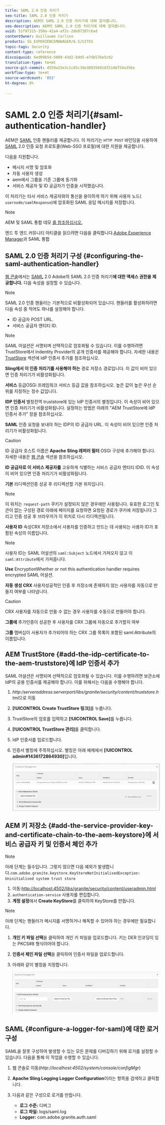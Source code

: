 ```yaml
---
title: SAML 2.0 인증 처리기
seo-title: SAML 2.0 인증 처리기
description: AEM의 SAML 2.0 인증 처리기에 대해 알아봅니다.
seo-description: AEM의 SAML 2.0 인증 처리기에 대해 알아봅니다.
uuid: 51f97315-350a-42a4-af2c-2de87307c6ad
contentOwner: Guillaume Carlino
products: SG_EXPERIENCEMANAGER/6.5/SITES
topic-tags: Security
content-type: reference
discoiquuid: 6ed09b5d-5089-43d2-b9d5-e7db57be5c02
translation-type: tm+mt
source-git-commit: d559a15e3c1c65c39e38935691835146f54a356e
workflow-type: tm+mt
source-wordcount: '853'
ht-degree: 0%

---
```



# SAML 2.0 인증 처리기{#saml-authentication-handler}

AEM은 [SAML](http://saml.xml.org/saml-specifications) 인증 핸들러를 제공합니다. 이 처리기는 `HTTP POST` 바인딩을 사용하여 [SAML](http://saml.xml.org/saml-specifications) 2.0 인증 요청 프로토콜(Web-SSO 프로필)에 대한 지원을 제공합니다.

다음을 지원합니다.

* 메시지 서명 및 암호화
* 자동 사용자 생성
* aem에서 그룹을 기존 그룹에 동기화
* 서비스 제공자 및 ID 공급자가 인증을 시작했습니다.

이 처리기는 타사 서비스 제공자와의 통신을 용이하게 하기 위해 사용자 노드( `usernode/samlResponse`)에 암호화된 SAML 응답 메시지를 저장합니다.

>[!NOTE]
>
>AEM 및 SAML 통합 데모 [를 참조하십시오.](https://helpx.adobe.com/experience-manager/kb/simple-saml-demo.html)
>
>엔드 투 엔드 커뮤니티 아티클을 읽으려면 다음을 클릭합니다.[Adobe Experience Manager](https://helpx.adobe.com/experience-manager/using/aem63_saml.html)과 SAML 통합

## SAML 2.0 인증 처리기 구성 {#configuring-the-saml-authentication-handler}

[웹 콘솔](/help/sites-deploying/configuring-osgi.md)에서는 [SAML](http://saml.xml.org/saml-specifications) 2.0 Adobe의 SAML 2.0 인증 처리기&#x200B;**에 대한 액세스 권한을 제공합니다.** 다음 속성을 설정할 수 있습니다.

>[!NOTE]
>
>SAML 2.0 인증 핸들러는 기본적으로 비활성화되어 있습니다. 핸들러를 활성화하려면 다음 속성 중 적어도 하나를 설정해야 합니다.
>
>* ID 공급자 POST URL.
>* 서비스 공급자 엔티티 ID.

>



>[!NOTE]
>
>SAML 어설션은 서명되며 선택적으로 암호화될 수 있습니다. 이를 수행하려면 TrustStore에서 Indentity Provider의 공개 인증서를 제공해야 합니다. 자세한 내용은 [TrustStore](/help/sites-administering/saml-2-0-authenticationhandler.md#add-the-idp-certificate-to-the-aem-truststore) 섹션에 IdP 인증서 추가를 참조하십시오.

**Sling에서 이 인증 처리기를 사용해야 하는** 경로 저장소 경로입니다. 이 값이 비어 있으면 인증 처리기가 비활성화됩니다.

**서비스** 등급OSGi 프레임워크 서비스 등급 값을 참조하십시오. 높은 값이 높은 우선 순위를 지정하는 정수 값입니다.

**IDP 인증서** 별칭전역 truststore에 있는 IdP 인증서의 별칭입니다. 이 속성이 비어 있으면 인증 처리기가 비활성화됩니다. 설정하는 방법은 아래의 &quot;AEM TrustStore에 IdP 인증서 추가&quot; 장을 참조하십시오.

**SAML** 인증 요청을 보내야 하는 IDP의 ID 공급자 URL. 이 속성이 비어 있으면 인증 처리기가 비활성화됩니다.

>[!CAUTION]
>
>ID 공급자 호스트 이름은 **Apache Sling 레퍼러 필터** OSGi 구성에 추가해야 합니다. 자세한 내용은 [웹 콘솔](/help/sites-deploying/configuring-osgi.md) 섹션을 참조하십시오.

**ID 공급자로 이 서비스 제공자를** 고유하게 식별하는 서비스 공급자 엔티티 IDID. 이 속성이 비어 있으면 인증 처리기가 비활성화됩니다.

**기본** 리디렉션인증 성공 후 리디렉션할 기본 위치입니다.

>[!NOTE]
>
>이 위치는 `request-path` 쿠키가 설정되지 않은 경우에만 사용됩니다. 유효한 로그인 토큰이 없는 구성된 경로 아래에 페이지를 요청하면 요청된 경로가 쿠키에 저장됩니다
>그리고 인증 성공 후 브라우저가 이 위치로 다시 리디렉션됩니다.

**사용자 ID** 속성CRX 저장소에서 사용자를 인증하고 만드는 데 사용되는 사용자 ID가 포함된 속성의 이름입니다.

>[!NOTE]
>
>사용자 ID는 SAML 어설션의 `saml:Subject` 노드에서 가져오지 않고 이 `saml:Attribute`에서 가져옵니다.

**Use** EncryptionWhether or not this authentication handler requires encrypted SAML 어설션.

**자동 생성 CRX** 사용자성공적인 인증 후 저장소에 존재하지 않는 사용자를 자동으로 만들지 여부를 나타냅니다.

>[!CAUTION]
>
>CRX 사용자를 자동으로 만들 수 없는 경우 사용자를 수동으로 만들어야 합니다.

**그룹에** 추가인증이 성공한 후 사용자를 CRX 그룹에 자동으로 추가할지 여부

**그룹** 멤버십이 사용자가 추가되어야 하는 CRX 그룹 목록이 포함된 saml:Attribute의 이름입니다.

## AEM TrustStore {#add-the-idp-certificate-to-the-aem-truststore}에 IdP 인증서 추가

SAML 어설션은 서명되며 선택적으로 암호화될 수 있습니다. 이를 수행하려면 보관소에 IdP의 공용 인증서를 제공해야 합니다. 이를 위해서는 다음을 수행해야 합니다.

1. *http:/serveraddress:serverport/libs/granite/security/content/truststore.html*&#x200B;으로 이동
1. **[!UICONTROL Create TrustStore 링크]**&#x200B;를 누릅니다.
1. TrustStore의 암호를 입력하고 **[!UICONTROL Save]**&#x200B;를 누릅니다.
1. **[!UICONTROL TrustStore 관리]**&#x200B;를 클릭합니다.
1. IdP 인증서를 업로드합니다.
1. 인증서 별칭에 주목하십시오. 별칭은 아래 예제에서 **[!UICONTROL admin#1436172864930]**&#x200B;입니다.

   ![chlimage_1-372](assets/chlimage_1-372.png)

## AEM 키 저장소 {#add-the-service-provider-key-and-certificate-chain-to-the-aem-keystore}에 서비스 공급자 키 및 인증서 체인 추가

>[!NOTE]
>
>아래 단계는 필수입니다. 그렇지 않으면 다음 예외가 발생합니다.`com.adobe.granite.keystore.KeyStoreNotInitialisedException: Uninitialised system trust store`

1. 이동:[http://localhost:4502/libs/granite/security/content/useradmin.html](http://localhost:4502/libs/granite/security/content/useradmin.html)
1. `authentication-service` 사용자를 편집합니다.
1. **계정 설정**&#x200B;에서 **Create KeyStore**&#x200B;를 클릭하여 KeyStore를 만듭니다.

>[!NOTE]
>
>아래 단계는 핸들러가 메시지를 서명하거나 해독할 수 있어야 하는 경우에만 필요합니다.

1. **개인 키 파일 선택**&#x200B;을 클릭하여 개인 키 파일을 업로드합니다. 키는 DER 인코딩이 있는 PKCS#8 형식이어야 합니다.
1. **인증서 체인 파일 선택**&#x200B;을 클릭하여 인증서 파일을 업로드합니다.
1. 아래와 같이 별칭을 지정합니다.

   ![chlimage_1-373](assets/chlimage_1-373.png)

## SAML {#configure-a-logger-for-saml}에 대한 로거 구성

SAML을 잘못 구성하여 발생할 수 있는 모든 문제를 디버깅하기 위해 로거를 설정할 수 있습니다. 다음을 통해 이 작업을 수행할 수 있습니다.

1. 웹 콘솔로 이동(*http://localhost:4502/system/console/configMgr*)
1. **Apache Sling Logging Logger Configuration**&#x200B;이라는 항목을 검색하고 클릭합니다.
1. 다음과 같은 구성으로 로거를 만듭니다.

   * **로그 수준:** 디버그
   * **로그 파일:** logs/saml.log
   * **Logger:** com.adobe.granite.auth.saml

